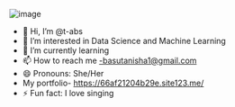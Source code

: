 ![image](https://github.com/user-attachments/assets/249cf3be-9393-4b2b-acbc-14def4728027)



- 👋 Hi, I’m @t-abs
- 👀 I’m interested in Data Science and Machine Learning
- 🌱 I’m currently learning 
- 📫 How to reach me -basutanisha1@gmail.com
- 😄 Pronouns: She/Her
- My portfolio- https://66af21204b29e.site123.me/
- ⚡ Fun fact: I love singing


<!---
t-abs/t-abs is a ✨ special ✨ repository because its `README.md` (this file) appears on your GitHub profile.
You can click the Preview link to take a look at your changes.
--->
